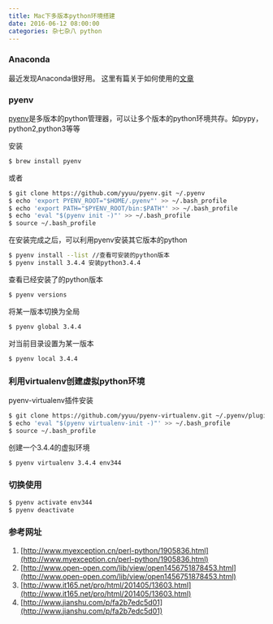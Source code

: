 ```yaml
---
title: Mac下多版本python环境搭建
date: 2016-06-12 08:00:00
categories: 杂七杂八 python
---
```


### Anaconda
最近发现Anaconda很好用。
这里有篇关于如何使用的[文章](http://www.jianshu.com/p/2f3be7781451#)


### pyenv
[pyenv](https://github.com/yyuu/pyenv)是多版本的python管理器，可以让多个版本的python环境共存。如pypy，python2,python3等等

安装
```bash
$ brew install pyenv
```
或者
```bash
$ git clone https://github.com/yyuu/pyenv.git ~/.pyenv  
$ echo 'export PYENV_ROOT="$HOME/.pyenv"' >> ~/.bash_profile  
$ echo 'export PATH="$PYENV_ROOT/bin:$PATH"' >> ~/.bash_profile  
$ echo 'eval "$(pyenv init -)"' >> ~/.bash_profile  
$ source ~/.bash_profile
```
<!-- more -->
在安装完成之后，可以利用pyenv安装其它版本的python
```bash
$ pyenv install --list //查看可安装的python版本
$ pyenv install 3.4.4 安装python3.4.4
```
查看已经安装了的python版本
```bash
$ pyenv versions
```
将某一版本切换为全局
```bash
$ pyenv global 3.4.4
```
对当前目录设置为某一版本
```bash
$ pyenv local 3.4.4
```
### 利用virtualenv创建虚拟python环境
pyenv-virtualenv插件安装
```bash
$ git clone https://github.com/yyuu/pyenv-virtualenv.git ~/.pyenv/plugins/pyenv-virtualenv   
$ echo 'eval "$(pyenv virtualenv-init -)"' >> ~/.bash_profile
$ source ~/.bash_profile
```
创建一个3.4.4的虚拟环境
```bash
$ pyenv virtualenv 3.4.4 env344
```


### 切换使用
```bash
$ pyenv activate env344  
$ pyenv deactivate
```

### 参考网址
1. [http://www.myexception.cn/perl-python/1905836.html](http://www.myexception.cn/perl-python/1905836.html)
2. [http://www.open-open.com/lib/view/open1456751878453.html](http://www.open-open.com/lib/view/open1456751878453.html)
3. [http://www.it165.net/pro/html/201405/13603.html](http://www.it165.net/pro/html/201405/13603.html)
4. [http://www.jianshu.com/p/fa2b7edc5d01](http://www.jianshu.com/p/fa2b7edc5d01)
